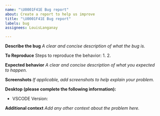 ```yaml
---
name: "\U0001F41E Bug report"
about: Create a report to help us improve
title: "\U0001F41E Bug report"
labels: bug
assignees: LouisLanganay

---
```


**Describe the bug**
_A clear and concise description of what the bug is._

**To Reproduce**
Steps to reproduce the behavior:
1.
2.

**Expected behavior**
_A clear and concise description of what you expected to happen._

**Screenshots**
_If applicable, add screenshots to help explain your problem._

**Desktop (please complete the following information):**
 - VSCODE Version:

**Additional context**
_Add any other context about the problem here._
